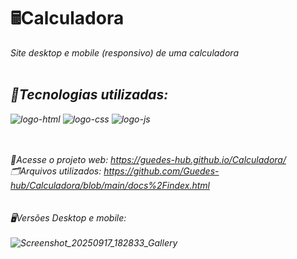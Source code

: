 <h1>🖩Calculadora
</h1>


  <i>Site desktop e mobile (responsivo) de uma calculadora 
<br>
<br>



<h2>🤖Tecnologias utilizadas:</h2>


 <img src="https://img.shields.io/badge/HTML5-E34F26?style=for-the-badge&logo=html5&logoColor=white" alt="logo-html"  />
 <img src="https://img.shields.io/badge/CSS3-1572B6?style=for-the-badge&logo=css3&logoColor=white" alt="logo-css" />
  <img src="https://img.shields.io/badge/JavaScript-F7DF1E?style=for-the-badge&logo=JavaScript&logoColor=white" alt="logo-js" />
<br>
<br>
<br>

🚀Acesse o projeto web: https://guedes-hub.github.io/Calculadora/
<br>
🗂️Arquivos utilizados: https://github.com/Guedes-hub/Calculadora/blob/main/docs%2Findex.html
<br>
<br>
<br>
🖥️Versões Desktop e mobile: 
<br>
<br>
![Screenshot_20250917_182833_Gallery](https://github.com/user-attachments/assets/a4cef747-23e2-4431-b0a3-c0d8a9ac4e22)





